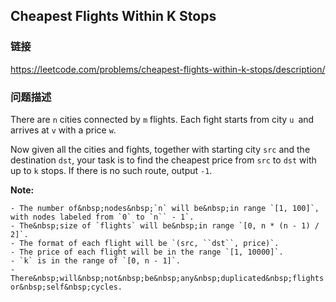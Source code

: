 ## Cheapest Flights Within K Stops  
### 链接  
https://leetcode.com/problems/cheapest-flights-within-k-stops/description/  
### 问题描述
There are `n` cities connected by&nbsp;`m` flights. Each fight starts from city&nbsp;`u `and arrives at&nbsp;`v` with a price `w`.

Now given all the cities and fights, together with starting city `src` and the destination&nbsp;`dst`, your task is to find the cheapest price from `src` to `dst` with up to `k` stops. If there is no such route, output `-1`.

**Note:**

	- The number of&nbsp;nodes&nbsp;`n` will be&nbsp;in range `[1, 100]`, with nodes labeled from `0` to `n`` - 1`.
	- The&nbsp;size of `flights` will be&nbsp;in range `[0, n * (n - 1) / 2]`.
	- The format of each flight will be `(src, ``dst``, price)`.
	- The price of each flight will be in the range `[1, 10000]`.
	- `k` is in the range of `[0, n - 1]`.
	- There&nbsp;will&nbsp;not&nbsp;be&nbsp;any&nbsp;duplicated&nbsp;flights or&nbsp;self&nbsp;cycles.
